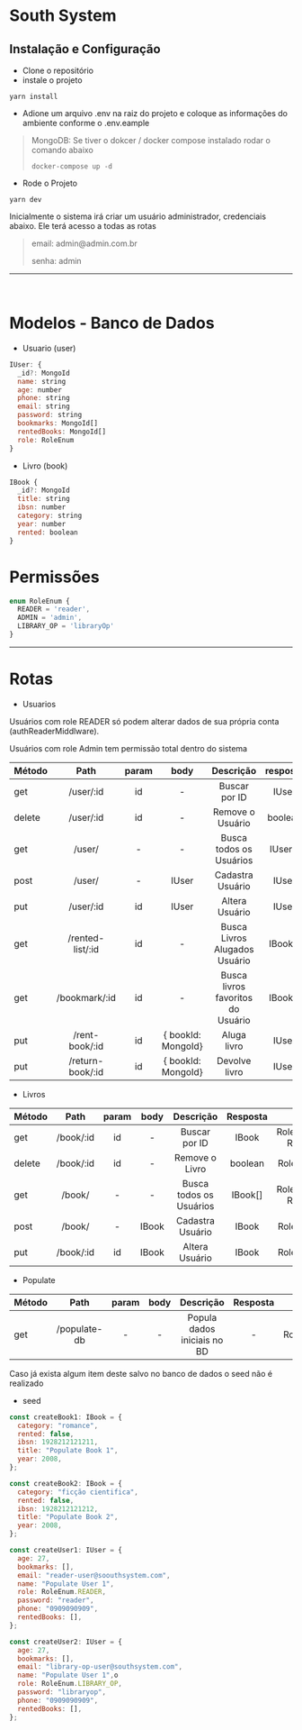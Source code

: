 # South System

## Instalação e Configuração

- Clone o repositório
- instale o projeto

```
yarn install
```

- Adione um arquivo .env na raiz do projeto e coloque as informações do ambiente conforme o .env.eample

> MongoDB: Se tiver o dokcer / docker compose instalado rodar o comando abaixo
>
> ```
> docker-compose up -d
> ```

- Rode o Projeto

```
yarn dev
```

Inicialmente o sistema irá criar um usuário administrador, credenciais abaixo. Ele terá acesso a todas as rotas

> <p>email: admin@admin.com.br</p>
> <p>senha: admin</p>

---

<br>

# Modelos - Banco de Dados

- Usuario (user)

```js
IUser: {
  _id?: MongoId
  name: string
  age: number
  phone: string
  email: string
  password: string
  bookmarks: MongoId[]
  rentedBooks: MongoId[]
  role: RoleEnum
}
```

- Livro (book)

```js
IBook {
  _id?: MongoId
  title: string
  ibsn: number
  category: string
  year: number
  rented: boolean
}
```

# Permissões

```js
enum RoleEnum {
  READER = 'reader',
  ADMIN = 'admin',
  LIBRARY_OP = 'libraryOp'
}
```

---

# Rotas

- Usuarios

<p>Usuários com role READER só podem alterar dados de sua própria conta (authReaderMiddlware).</p>
<p>Usuários com role Admin tem permissão total dentro do sistema</p>

| Método |       Path       | param |        body        |             Descrição             | resposta |              Permissões              |
| ------ | :--------------: | :---: | :----------------: | :-------------------------------: | :------: | :----------------------------------: |
| get    |    /user/:id     |  id   |         -          |           Buscar por ID           |  IUser   |         RoleEnum.LIBRARY_OP          |
| delete |    /user/:id     |  id   |         -          |         Remove o Usuário          | boolean  | RoleEnum.LIBRARY_OP, RoleEnum.READER |
| get    |      /user/      |   -   |         -          |      Busca todos os Usuários      | IUser[]  |         RoleEnum.LIBRARY_OP          |
| post   |      /user/      |   -   |       IUser        |         Cadastra Usuário          |  IUser   | RoleEnum.LIBRARY_OP, RoleEnum.READER |
| put    |    /user/:id     |  id   |       IUser        |          Altera Usuário           |  IUser   | RoleEnum.LIBRARY_OP, RoleEnum.READER |
| get    | /rented-list/:id |  id   |         -          |   Busca Livros Alugados Usuário   | IBook[]  | RoleEnum.LIBRARY_OP, RoleEnum.READER |
| get    |  /bookmark/:id   |  id   |         -          | Busca livros favoritos do Usuário | IBook[]  | RoleEnum.LIBRARY_OP, RoleEnum.READER |
| put    |  /rent-book/:id  |  id   | { bookId: MongoId} |            Aluga livro            |  IUser   |         RoleEnum.LIBRARY_OP          |
| put    | /return-book/:id |  id   | { bookId: MongoId} |           Devolve livro           |  IUser   |         RoleEnum.LIBRARY_OP          |

- Livros

| Método |   Path    | param | body  |        Descrição        | Resposta |              Permissões              |
| ------ | :-------: | :---: | :---: | :---------------------: | :------: | :----------------------------------: |
| get    | /book/:id |  id   |   -   |      Buscar por ID      |  IBook   | RoleEnum.LIBRARY_OP, RoleEnum.READER |
| delete | /book/:id |  id   |   -   |     Remove o Livro      | boolean  |         RoleEnum.LIBRARY_OP          |
| get    |  /book/   |   -   |   -   | Busca todos os Usuários | IBook[]  | RoleEnum.LIBRARY_OP, RoleEnum.READER |
| post   |  /book/   |   -   | IBook |    Cadastra Usuário     |  IBook   |         RoleEnum.LIBRARY_OP          |
| put    | /book/:id |  id   | IBook |     Altera Usuário      |  IBook   |         RoleEnum.LIBRARY_OP          |

- Populate

| Método |     Path     | param | body |          Descrição          | Resposta |   Permissões   |
| ------ | :----------: | :---: | :--: | :-------------------------: | :------: | :------------: |
| get    | /populate-db |   -   |  -   | Popula dados iniciais no BD |    -     | RoleEnum.ADMIN |

Caso já exista algum item deste salvo no banco de dados o seed não é realizado

- seed

```js
const createBook1: IBook = {
  category: "romance",
  rented: false,
  ibsn: 1928212121211,
  title: "Populate Book 1",
  year: 2008,
};

const createBook2: IBook = {
  category: "ficção cientifica",
  rented: false,
  ibsn: 1928212121212,
  title: "Populate Book 2",
  year: 2008,
};

const createUser1: IUser = {
  age: 27,
  bookmarks: [],
  email: "reader-user@soouthsystem.com",
  name: "Populate User 1",
  role: RoleEnum.READER,
  password: "reader",
  phone: "0909090909",
  rentedBooks: [],
};

const createUser2: IUser = {
  age: 27,
  bookmarks: [],
  email: "library-op-user@southsystem.com",
  name: "Populate User 1",o
  role: RoleEnum.LIBRARY_OP,
  password: "libraryop",
  phone: "0909090909",
  rentedBooks: [],
};
```

